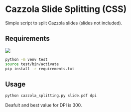 # Cazzola Slide Splitting (CSS)
Simple script to split Cazzola slides (slides not included).

## Requirements
![](images/CSS_Install_Run.gif)
```bash
python -m venv test
source test/bin/activate
pip install -r requirements.txt
```

## Usage
```bash
python cazzola_splitting.py slide.pdf dpi
```
Deafult and best value for DPI is 300.
